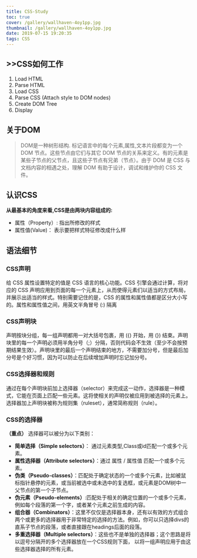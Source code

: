 ```yaml
---
title: CSS-Study
toc: true
cover: /gallery/wallhaven-4oy1pp.jpg
thumbnail: /gallery/wallhaven-4oy1pp.jpg
date: 2019-07-15 19:20:35
tags: CSS
---
```

## >>CSS如何工作
1. Load HTML
2. Parse HTML
3. Load CSS
4. Parse CSS (Attach style to DOM nodes)
5. Create DOM Tree
6. Display
<!-- more -->
## 关于DOM
> DOM是一种树形结构. 标记语言中的每个元素,属性,文本片段都变为一个 DOM 节点。这些节点由它们与其它 DOM 节点的关系来定义。有的元素是某些子节点的父节点，且这些子节点有兄弟（节点）。由于 DOM 是 CSS 与文档内容的相遇之处，理解 DOM 有助于设计，调试和维护你的 CSS 文件。

## 认识CSS
**从最基本的角度来看,CSS是由两块内容组成的:** 
* 属性（Property）: 指出所修改的样式
* 属性值(Value)： 表示要把样式特征修改成什么样 

## 语法细节
### CSS声明

给 CSS 属性设置特定的值是 CSS 语言的核心功能。CSS 引擎会通过计算，将对应的 CSS 声明应用到页面的每一个元素上，从而使得元素们以适当的方式布局，并展示出适当的样式。特别需要记住的是，CSS 的属性和属性值都是区分大小写的。属性和属性值之间，用英文半角冒号 (:) 隔离

### CSS声明块

声明按块分组，每一组声明都用一对大括号包裹，用 ({) 开始，用 (}) 结束。声明块里的每一个声明必须用半角分号（;）分隔，否则代码会不生效（至少不会按预期结果生效）。声明块里的最后一个声明结束的地方，不需要加分号，但是最后加分号是个好习惯，因为可以防止在后续增加声明时忘记加分号。

### CSS选择器和规则

通过在每个声明块前加上选择器（selector）来完成这一动作，选择器是一种模式，它能在页面上匹配一些元素。这将使相关的声明仅被应用到被选择的元素上。选择器加上声明块被称为规则集（ruleset），通常简称规则（rule）。

### CSS的选择器
**（重点）**
选择器可以被分为以下类别： 
* **简单选择（Simple selectors）**： 通过元素类型,Class或id匹配一个或多个元素。
* **属性选择器（Attribute selectors）**：通过 属性 / 属性值 匹配一个或多个元素。
* **伪类（Pseudo-classes）**：匹配处于确定状态的一个或多个元素，比如被鼠标指针悬停的元素，或当前被选中或未选中的复选框，或元素是DOM树中一父节点的第一个子节点。
* **伪元素（Pseudo-elements）**:匹配处于相关的确定位置的一个或多个元素，例如每个段落的第一个字，或者某个元素之前生成的内容。 
* **组合器（Combinators）**：这里不仅仅是选择器本身，还有以有效的方式组合两个或更多的选择器用于非常特定的选择的方法。例如，你可以只选择divs的直系子节点的段落，或者直接跟在headings后面的段落。
* **多重选择器（Multiple selectors）**：这些也不是单独的选择器；这个思路是将以逗号分隔开的多个选择器放在一个CSS规则下面， 以将一组声明应用于由这些选择器选择的所有元素。

